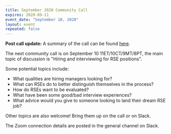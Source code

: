 ```yaml
---
title: September 2020 Community Call
expires: 2020-09-11
event_date: "September 10, 2020"
layout: event
repeated: false
---
```


**Post call update:** A summary of the call can be found [here](https://874-120906408-gh.circle-artifacts.com/0/usrse.github.io/2020-09-18-community-call-hiring/index.html).

The next community call is on September 10 11ET/10CT/9MT/8PT, the main topic of discussion is "Hiring and interviewing for RSE positions".

Some potential topics include: 
  - What qualities are hiring managers looking for?
  - What can RSEs do to better distinguish themselves in the process?
  - How do RSEs want to be evaluated? 
  - What have been some good/bad interview experiences?
  - What advice would you give to someone looking to land their dream RSE job?

Other topics are also welcome!  Bring them up on the call or on Slack.

The Zoom connection details are posted in the general channel on Slack.
